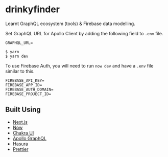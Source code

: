 # drinkyfinder
Learnt GraphQL ecosystem (tools) & Firebase data modelling.

Set GraphQL URL for Apollo Client by adding the following field to `.env` file.
```
GRAPHQL_URL=
```

```
$ yarn
$ yarn dev
```

To use Firebase Auth, you will need to run `now dev` and have a `.env` file similar to this.

```
FIREBASE_API_KEY=
FIREBASE_APP_ID=
FIREBASE_AUTH_DOMAIN=
FIREBASE_PROJECT_ID=
```

## Built Using

-   [Next.js](https://nextjs.org/)
-   [Now](https://zeit.co/now)
-   [Chakra UI](https://chakra-ui.com/)
-   [Apollo GraphQL](https://www.apollographql.com/docs/react/)
-   [Hasura](https://hasura.io/)
-   [Prettier](https://prettier.io/)
